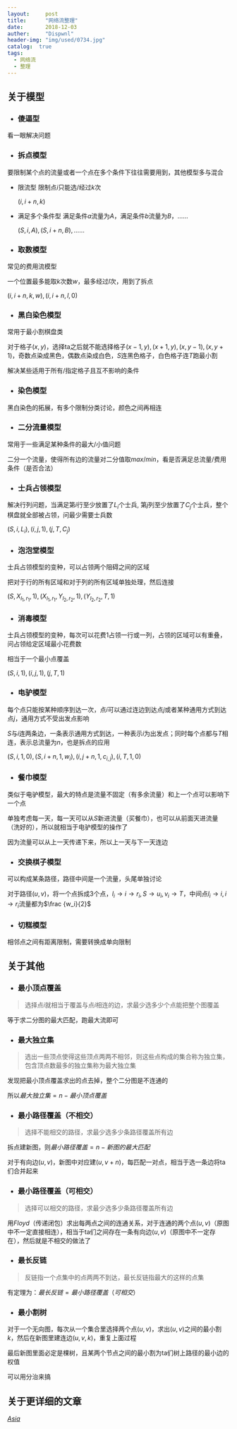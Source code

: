 ```yaml
---
layout:     post
title:      "网络流整理"
date:       2018-12-03
auther:     "Dispwnl"
header-img: "img/used/0734.jpg"
catalog:  true
tags:
  - 网络流
  - 整理
---
```

## 关于模型
- ### 傻逼型
看一眼解决问题

- ### 拆点模型
要限制某个点的流量或者一个点在多个条件下往往需要用到，其他模型多与混合

- 限流型
    限制点$i$只能选/经过$k$次

    $(i,i+n,k)$
- 满足多个条件型
    满足条件$a$流量为$A$，满足条件$b$流量为$B$，……

    $(S,i,A),(S,i+n,B),……$

- ### 取数模型
常见的费用流模型

一个位置最多能取$k$次数$w$，最多经过$l$次，用到了拆点

$(i,i+n,k,w),(i,i+n,l,0)$

- ### 黑白染色模型
常用于最小割棋盘类

对于格子$(x,y)$，选择ta之后就不能选择格子$(x-1,y),(x+1,y),(x,y-1),(x,y+1)$，奇数点染成黑色，偶数点染成白色，$S$连黑色格子，白色格子连$T$跑最小割

解决某些适用于所有/指定格子且互不影响的条件

- ### 染色模型
黑白染色的拓展，有多个限制分类讨论，颜色之间再相连

- ### 二分流量模型
常用于一些满足某种条件的最大/小值问题

二分一个流量，使得所有边的流量对二分值取$max/min$，看是否满足总流量/费用条件（是否合法）

- ### 士兵占领模型
解决行列问题，当满足第$i$行至少放置了$L_i$个士兵, 第$j$列至少放置了$C_j$个士兵，整个棋盘就全部被占领，问最少需要士兵数

$(S,i,L_i),(i,j,1),(j,T,C_j)$

- ### 泡泡堂模型
士兵占领模型的变种，可以占领两个阻碍之间的区域

把对于行的所有区域和对于列的所有区域单独处理，然后连接

$(S,X_{l_1,r_1},1),(X_{l_1,r_1},Y_{l_2,r_2},1),(Y_{l_2,r_2},T,1)$

- ### 消毒模型
士兵占领模型的变种，每次可以花费$1$占领一行或一列，占领的区域可以有重叠，问占领给定区域最小花费数

相当于一个最小点覆盖

$(S,i,1),(i,j,1),(j,T,1)$

- ### 电驴模型
每个点只能按某种顺序到达一次，点$i$可以通过连边到达点$j$或者某种通用方式到达点$j$，通用方式不受出发点影响

$S$与$i$连两条边，一条表示通用方式到达，一种表示$i$为出发点；同时每个点都与$T$相连，表示总流量为$n$，也是拆点的应用

$(S,i,1,0),(S,i+n,1,w_i),(i,j+n,1,c_{i,j}),(i,T,1,0)$

- ### 餐巾模型
类似于电驴模型，最大的特点是流量不固定（有多余流量）和上一个点可以影响下一个点

单独考虑每一天，每一天可以从$S$新进流量（买餐巾），也可以从前面天进流量（洗好的），所以就相当于电驴模型的操作了

因为流量可以从上一天传递下来，所以上一天与下一天连边

- ### 交换棋子模型
可以构成某条路径，路径中间是一个流量，头尾单独讨论

对于路径$(u,v)$，将一个点拆成$3$个点，$l_i\rightarrow i \rightarrow r_i,S\rightarrow u_i,v_i\rightarrow T$，中间点$l_i\rightarrow i,i\rightarrow r_i$流量都为$\frac {w_i}{2}$

- ### 切糕模型
相邻点之间有距离限制，需要转换成单向限制

## 关于其他
- ### 最小顶点覆盖
> 选择点$i$就相当于覆盖与点$i$相连的边，求最少选多少个点能把整个图覆盖

等于求二分图的最大匹配，跑最大流即可

- ### 最大独立集
> 选出一些顶点使得这些顶点两两不相邻，则这些点构成的集合称为独立集，包含顶点数最多的独立集称为最大独立集

发现把最小顶点覆盖求出的点去掉，整个二分图是不连通的

所以$最大独立集=n-最小顶点覆盖$

- ### 最小路径覆盖（不相交）

> 选择不能相交的路径，求最少选多少条路径覆盖所有边

拆点建新图，则$最小路径覆盖=n-新图的最大匹配$

对于有向边$(u,v)$，新图中对应建$(u,v+n)$，每匹配一对点，相当于选一条边将ta们合并起来

- ### 最小路径覆盖（可相交）

> 选择可以相交的路径，求最少选多少条路径覆盖所有边

用$Floyd$（传递闭包）求出每两点之间的连通关系，对于连通的两个点$(u,v)$（原图中不一定直接相连），相当于ta们之间存在一条有向边$(u,v)$（原图中不一定存在），然后就是不相交的做法了

- ### 最长反链

> 反链指一个点集中的点两两不到达，最长反链指最大的这样的点集

有定理为：$最长反链=最小路径覆盖（可相交）$

- ### 最小割树
对于一个无向图，每次从一个集合里选择两个点$(u,v)$，求出$(u,v)$之间的最小割$k$，然后在新图里建连边$(u,v,k)$，重复上面过程

最后新图里面必定是棵树，且某两个节点之间的最小割为ta们树上路径的最小边的权值

可以用分治来搞

## 关于更详细的文章
[$Asia$](https://www.cnblogs.com/victorique/p/8560656.html#autoid-1-9-12)
